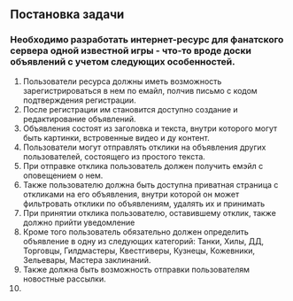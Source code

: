 ## Постановка задачи 
### Необходимо разработать интернет-ресурс для фанатского сервера одной известной игры - что-то вроде доски объявлений с учетом следующих особенностей.
1. Пользователи ресурса должны иметь возможность зарегистрироваться в нем по емайл, полчив письмо с кодом подтверждения регистрации.
2. После регистрации им становится доступно создание и редактирование объявлений.
3. Объявления состоят из заголовка и текста, внутри которого могут быть картинки, встровенные видео и ду контент.
4. Пользователи могут отправлять отклики на объявления других пользователей, состоящего из простого текста.
5. При отправке отклика пользователь должен получить емэйл с оповещением о нем.
6. Также пользователю должна быть доступна приватная страница с откликами на его объявления, внутри которой он может фильтровать отклики по объявлениям, удалять их и принимать
7. При принятии отклика пользователю, оставившему отклик, также должно прийти уведомление
8. Кроме того пользователь обязательно должен определить объявление в одну из следующих категорий: Танки, Хилы, ДД, Торговцы, Гилдмастеры, Квестгиверы, Кузнецы, Кожевники, Зельевары, Мастера заклинаний.
9. Также должна быть возможность отправки пользователям новостные рассылки.
10. 

